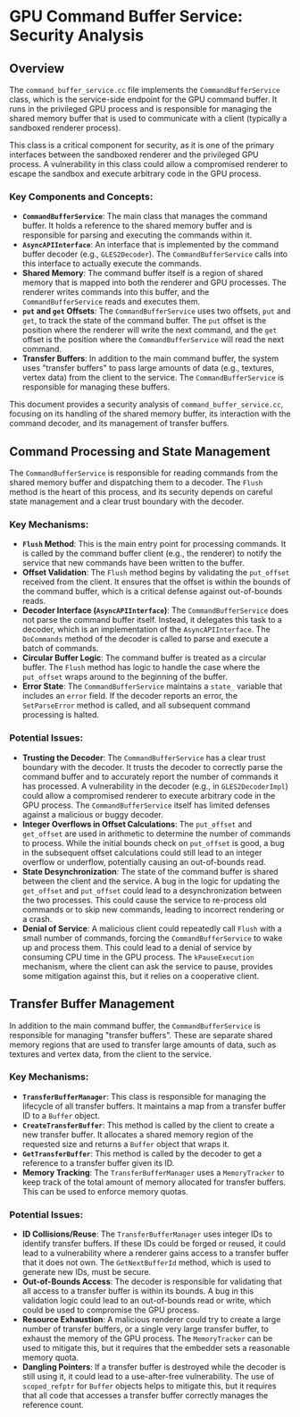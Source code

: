 # GPU Command Buffer Service: Security Analysis

## Overview

The `command_buffer_service.cc` file implements the `CommandBufferService` class, which is the service-side endpoint for the GPU command buffer. It runs in the privileged GPU process and is responsible for managing the shared memory buffer that is used to communicate with a client (typically a sandboxed renderer process).

This class is a critical component for security, as it is one of the primary interfaces between the sandboxed renderer and the privileged GPU process. A vulnerability in this class could allow a compromised renderer to escape the sandbox and execute arbitrary code in the GPU process.

### Key Components and Concepts:

- **`CommandBufferService`**: The main class that manages the command buffer. It holds a reference to the shared memory buffer and is responsible for parsing and executing the commands within it.
- **`AsyncAPIInterface`**: An interface that is implemented by the command buffer decoder (e.g., `GLES2Decoder`). The `CommandBufferService` calls into this interface to actually execute the commands.
- **Shared Memory**: The command buffer itself is a region of shared memory that is mapped into both the renderer and GPU processes. The renderer writes commands into this buffer, and the `CommandBufferService` reads and executes them.
- **`put` and `get` Offsets**: The `CommandBufferService` uses two offsets, `put` and `get`, to track the state of the command buffer. The `put` offset is the position where the renderer will write the next command, and the `get` offset is the position where the `CommandBufferService` will read the next command.
- **Transfer Buffers**: In addition to the main command buffer, the system uses "transfer buffers" to pass large amounts of data (e.g., textures, vertex data) from the client to the service. The `CommandBufferService` is responsible for managing these buffers.

This document provides a security analysis of `command_buffer_service.cc`, focusing on its handling of the shared memory buffer, its interaction with the command decoder, and its management of transfer buffers.

## Command Processing and State Management

The `CommandBufferService` is responsible for reading commands from the shared memory buffer and dispatching them to a decoder. The `Flush` method is the heart of this process, and its security depends on careful state management and a clear trust boundary with the decoder.

### Key Mechanisms:

- **`Flush` Method**: This is the main entry point for processing commands. It is called by the command buffer client (e.g., the renderer) to notify the service that new commands have been written to the buffer.
- **Offset Validation**: The `Flush` method begins by validating the `put_offset` received from the client. It ensures that the offset is within the bounds of the command buffer, which is a critical defense against out-of-bounds reads.
- **Decoder Interface (`AsyncAPIInterface`)**: The `CommandBufferService` does not parse the command buffer itself. Instead, it delegates this task to a decoder, which is an implementation of the `AsyncAPIInterface`. The `DoCommands` method of the decoder is called to parse and execute a batch of commands.
- **Circular Buffer Logic**: The command buffer is treated as a circular buffer. The `Flush` method has logic to handle the case where the `put_offset` wraps around to the beginning of the buffer.
- **Error State**: The `CommandBufferService` maintains a `state_` variable that includes an `error` field. If the decoder reports an error, the `SetParseError` method is called, and all subsequent command processing is halted.

### Potential Issues:

- **Trusting the Decoder**: The `CommandBufferService` has a clear trust boundary with the decoder. It trusts the decoder to correctly parse the command buffer and to accurately report the number of commands it has processed. A vulnerability in the decoder (e.g., in `GLES2DecoderImpl`) could allow a compromised renderer to execute arbitrary code in the GPU process. The `CommandBufferService` itself has limited defenses against a malicious or buggy decoder.
- **Integer Overflows in Offset Calculations**: The `put_offset` and `get_offset` are used in arithmetic to determine the number of commands to process. While the initial bounds check on `put_offset` is good, a bug in the subsequent offset calculations could still lead to an integer overflow or underflow, potentially causing an out-of-bounds read.
- **State Desynchronization**: The state of the command buffer is shared between the client and the service. A bug in the logic for updating the `get_offset` and `put_offset` could lead to a desynchronization between the two processes. This could cause the service to re-process old commands or to skip new commands, leading to incorrect rendering or a crash.
- **Denial of Service**: A malicious client could repeatedly call `Flush` with a small number of commands, forcing the `CommandBufferService` to wake up and process them. This could lead to a denial of service by consuming CPU time in the GPU process. The `kPauseExecution` mechanism, where the client can ask the service to pause, provides some mitigation against this, but it relies on a cooperative client.

## Transfer Buffer Management

In addition to the main command buffer, the `CommandBufferService` is responsible for managing "transfer buffers". These are separate shared memory regions that are used to transfer large amounts of data, such as textures and vertex data, from the client to the service.

### Key Mechanisms:

- **`TransferBufferManager`**: This class is responsible for managing the lifecycle of all transfer buffers. It maintains a map from a transfer buffer ID to a `Buffer` object.
- **`CreateTransferBuffer`**: This method is called by the client to create a new transfer buffer. It allocates a shared memory region of the requested size and returns a `Buffer` object that wraps it.
- **`GetTransferBuffer`**: This method is called by the decoder to get a reference to a transfer buffer given its ID.
- **Memory Tracking**: The `TransferBufferManager` uses a `MemoryTracker` to keep track of the total amount of memory allocated for transfer buffers. This can be used to enforce memory quotas.

### Potential Issues:

- **ID Collisions/Reuse**: The `TransferBufferManager` uses integer IDs to identify transfer buffers. If these IDs could be forged or reused, it could lead to a vulnerability where a renderer gains access to a transfer buffer that it does not own. The `GetNextBufferId` method, which is used to generate new IDs, must be secure.
- **Out-of-Bounds Access**: The decoder is responsible for validating that all access to a transfer buffer is within its bounds. A bug in this validation logic could lead to an out-of-bounds read or write, which could be used to compromise the GPU process.
- **Resource Exhaustion**: A malicious renderer could try to create a large number of transfer buffers, or a single very large transfer buffer, to exhaust the memory of the GPU process. The `MemoryTracker` can be used to mitigate this, but it requires that the embedder sets a reasonable memory quota.
- **Dangling Pointers**: If a transfer buffer is destroyed while the decoder is still using it, it could lead to a use-after-free vulnerability. The use of `scoped_refptr` for `Buffer` objects helps to mitigate this, but it requires that all code that accesses a transfer buffer correctly manages the reference count.